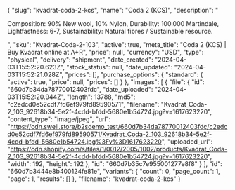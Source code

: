 {
  "slug": "kvadrat-coda-2-kcs",
  "name": "Coda 2 (KCS)",
  "description": "<p>Composition: 90% New wool, 10% Nylon, Durability: 100.000 Martindale, Lightfastness: 6-7, Sustainability: Natural fibres / Sustainable resource.</p>",
  "sku": "Kvadrat-Coda-2-103",
  "active": true,
  "meta_title": "Coda 2 (KCS) | Buy Kvadrat online at A+R",
  "price": null,
  "currency": "USD",
  "type": "physical",
  "delivery": "shipment",
  "date_created": "2024-04-03T15:52:20.623Z",
  "stock_status": null,
  "date_updated": "2024-04-03T15:52:21.028Z",
  "prices": [],
  "purchase_options": {
    "standard": {
      "active": true,
      "price": null,
      "prices": []
    }
  },
  "images": [
    {
      "file": {
        "id": "660d7b34da78770012403fdc",
        "date_uploaded": "2024-04-03T15:52:20.944Z",
        "length": 13788,
        "md5": "c2edcd0e52cdf7fd6ef979fd89590571",
        "filename": "Kvadrat_Coda-2_103_92618b34-5e2f-4cdd-bfdd-5680e1b54724.jpg?v=1617623220",
        "content_type": "image/jpeg",
        "url": "https://cdn.swell.store/b2sdemo_test/660d7b34da78770012403fdc/c2edcd0e52cdf7fd6ef979fd89590571/Kvadrat_Coda-2_103_92618b34-5e2f-4cdd-bfdd-5680e1b54724.jpg%3Fv%3D1617623220",
        "uploaded_url": "https://cdn.shopify.com/s/files/1/0012/2005/1002/products/Kvadrat_Coda-2_103_92618b34-5e2f-4cdd-bfdd-5680e1b54724.jpg?v=1617623220",
        "width": 192,
        "height": 192
      },
      "id": "660d7b35c7e955001277e8f8"
    }
  ],
  "id": "660d7b3444e8b400124fe81e",
  "variants": {
    "count": 0,
    "page_count": 1,
    "page": 1,
    "results": []
  },
  "filename": "kvadrat-coda-2-kcs"
}